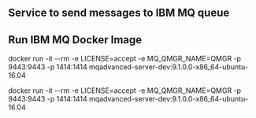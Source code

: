## Service to send messages to IBM MQ queue


## Run IBM MQ Docker Image
docker run -it --rm -e LICENSE=accept -e MQ_QMGR_NAME=QMGR -p 9443:9443 -p 1414:1414 mqadvanced-server-dev:9.1.0.0-x86_64-ubuntu-16.04


docker run -it --rm -e LICENSE=accept -e MQ_QMGR_NAME=QMGR -p 9443:9443 -p 1414:1414 mqadvanced-server-dev:9.1.0.0-x86_64-ubuntu-16.04
